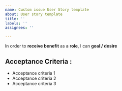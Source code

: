 ```yaml
---
name: Custom issue User Story template
about: User story template
title: ''
labels: ''
assignees: ''

---
```


In order to **receive benefit** as a **role**, I can **goal / desire**

## Acceptance Criteria :
* Acceptance criteria 1
* Acceptance criteria 2
* Acceptance criteria 3
